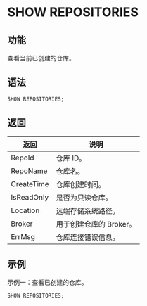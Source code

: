 # SHOW REPOSITORIES

## 功能

查看当前已创建的仓库。

## 语法

```SQL
SHOW REPOSITORIES;
```

## 返回

| **返回**   | **说明**                |
| ---------- | ----------------------- |
| RepoId     | 仓库 ID。               |
| RepoName   | 仓库名。                |
| CreateTime | 仓库创建时间。          |
| IsReadOnly | 是否为只读仓库。        |
| Location   | 远端存储系统路径。      |
| Broker     | 用于创建仓库的 Broker。 |
| ErrMsg     | 仓库连接错误信息。      |

## 示例

示例一：查看已创建的仓库。

```SQL
SHOW REPOSITORIES;
```
